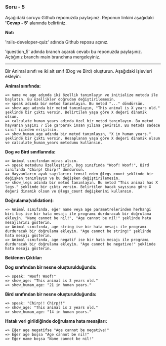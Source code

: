 ### **Soru - 5**
Aşağıdaki soruyu Github reponuzda paylaşınız. Reponun linkini aşağıdaki **'Cevap - 5'** alanında belirtiniz.

**Not:**

'rails-developer-quiz' adında Github reposu açınız.

'question_5' adında branch açarak cevabı bu reponuzda paylaşınız. Açtığınız branchı main branchına mergeleyiniz.

--------------------------------------------------------------------------------------------
Bir Animal sınıfı ve iki alt sınıf (Dog ve Bird) oluşturun. Aşağıdaki işlevleri ekleyin:

**Animal sınıfında:**

    => name ve age adında iki özellik tanımlayın ve initialize metodu ile başlatın. Bu özellikler doğrudan değiştirilemesin.
    => speak adında bir metod tanımlayın. Bu metod "..." döndürsün.
    => show_age adında bir metod tanımlayın, "This animal is X years old." şeklinde bir çıktı versin. Belirtilen yaşa göre X değeri dinamik olsun.
    => calculate_human_years adında özel bir metod tanımlayın. Bu metod hayvanın yaşını 7 ile çarparak insan yılına çevirsin. Bu metoda sadece sınıf içinden erişilsin.
    => show_human_age adında bir metod tanımlayın, "X in human years." şeklinde bir çıktı versin. Hesaplanan yaşa göre X değeri dinamik olsun ve calculate_human_years metodunu kullansın.

**Dog ve Bird sınıflarında:**

    => Animal sınıfından miras alsın.
    => speak metodunu özelleştirin. Dog sınıfında "Woof! Woof!", Bird sınıfında "Chirp! Chirp!" döndürsün.
    => Hayvanların ayak sayılarını temsil eden @legs_count şeklinde bir değişken tanımlayın ve bu değişken değiştirilemesin.
    => show_legs adında bir metod tanımlayın. Bu metod "This animal has X legs." şeklinde bir çıktı versin. Belirtilen bacak sayısına göre X değeri dinamik olsun ve @legs_count değişkenini kullansın.

**Doğrulama(validation):**

    => Animal sınıfında, eğer name veya age parametrelerinden herhangi biri boş ise bir hata mesajı ile programı durduracak bir doğrulama ekleyin. "Name cannot be nil!", "Age cannot be nil!" şeklinde hata mesajlarını gösterin.
    => Animal sınıfında, age string ise bir hata mesajı ile programı durduracak bir doğrulama ekleyin. "Age cannot be string!" şeklinde hata mesajı gösterin.
    => Animal sınıfında, age negatif ise bir hata mesajı ile programı durduracak bir doğrulama ekleyin. "Age cannot be negative!" şeklinde hata mesajı gösterin.

**Beklenen Çıktılar:**

  **Dog sınıfından bir nesne oluşturulduğunda:**

    => speak: "Woof! Woof!"
    => show_age: "This animal is 3 years old."
    => show_human_age: "21 in human years."

  **Bird sınıfından bir nesne oluşturulduğunda:**

    => speak: "Chirp!! Chirp!!"
    => show_age: "This animal is 2 years old."
    => show_human_age: "14 in human years."

  **Hatalı veri girildiğinde doğrulama hata mesajları:**

    => Eğer age negatifse "Age cannot be negative!"
    => Eğer age boşsa "Age cannot be nil!"
    => Eğer name boşsa "Name cannot be nil!"

<br>
